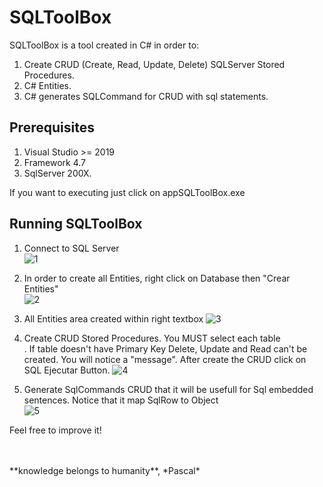 
# SQLToolBox

SQLToolBox is a tool created in C# in order to:

1. Create CRUD (Create, Read, Update, Delete) SQLServer Stored Procedures. 
2. C# Entities.  
3. C# generates SQLCommand for CRUD with sql statements.

## Prerequisites
1. Visual Studio >= 2019
2. Framework 4.7
3. SqlServer 200X.

If you want to executing just click on appSQLToolBox.exe


## Running SQLToolBox

1. Connect to SQL Server<BR>
![1](https://user-images.githubusercontent.com/43474323/64068442-5da48580-cbf5-11e9-86fa-afcc998273f2.JPG)

2. In order to create all Entities, right click on Database then "Crear Entities" <BR>
![2](https://user-images.githubusercontent.com/43474323/103449451-0e99b500-4c6e-11eb-82a9-e93bfa491901.jpg)

3. All Entities area created within right textbox 
![3](https://user-images.githubusercontent.com/43474323/64068552-dce68900-cbf6-11e9-9cc3-e389970a1f16.JPG)

4. Create CRUD Stored Procedures. You MUST select each table<BR>. If table doesn't have Primary Key Delete, Update and Read can't be created. You will notice a "message". After create the CRUD click on SQL Ejecutar Button.
![4](https://user-images.githubusercontent.com/43474323/64068555-ee2f9580-cbf6-11e9-8f94-ae1e5790a70d.JPG)

5. Generate SqlCommands CRUD that it will be usefull for Sql embedded  sentences. Notice that it map SqlRow to Object  
![5](https://user-images.githubusercontent.com/43474323/64068560-03a4bf80-cbf7-11e9-97f1-e5605d97e1e5.JPG )


 
Feel free to improve it!

<BR>
  <BR>
**knowledge belongs to humanity**, *Pascal*

